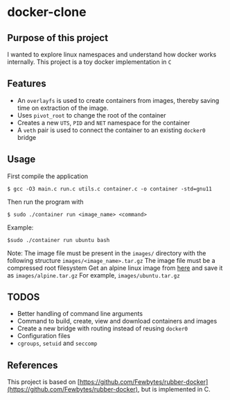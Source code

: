 # docker-clone

## Purpose of this project
I wanted to explore linux namespaces and understand how docker works internally.
This project is a toy docker implementation in `C`

## Features
- An `overlayfs` is used to create containers from images, thereby saving time on extraction of the image.
- Uses `pivot_root` to change the root of the container
- Creates a new `UTS`, `PID` and `NET` namespace for the container
- A `veth` pair is used to connect the container to an existing `docker0` bridge

## Usage
First compile the application
```
$ gcc -O3 main.c run.c utils.c container.c -o container -std=gnu11
```
Then run the program with
```
$ sudo ./container run <image_name> <command>
```
Example:
```
$sudo ./container run ubuntu bash
```
Note: The image file must be present in the `images/` directory with the following structure `images/<image_name>.tar.gz`
The image file must be a compressed root filesystem
Get an alpine linux image from [here](https://alpinelinux.org/downloads/) and save it as `images/alpine.tar.gz`
For example, `images/ubuntu.tar.gz`
## TODOS
- Better handling of command line arguments
- Command to build, create, view and download containers and images
- Create a new bridge with routing instead of reusing `docker0`
- Configuration files
- `cgroups`, `setuid` and `seccomp`

## References
This project is based on [https://github.com/Fewbytes/rubber-docker](https://github.com/Fewbytes/rubber-docker), but is implemented in C.
